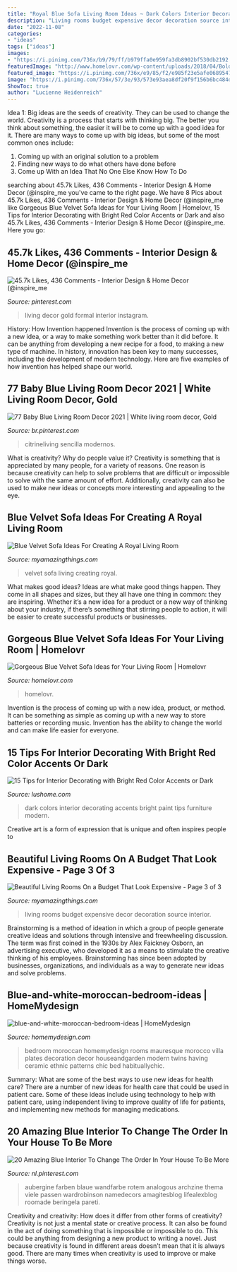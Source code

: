```yaml
---
title: "Royal Blue Sofa Living Room Ideas ~ Dark Colors Interior Decorating Accents Bright Paint Tips Furniture Modern"
description: "Living rooms budget expensive decor decoration source interior"
date: "2022-11-08"
categories:
- "ideas"
tags: ["ideas"]
images:
- "https://i.pinimg.com/736x/b9/79/ff/b979ffa0e959fa3db8902bf530db2192.jpg"
featuredImage: "http://www.homelovr.com/wp-content/uploads/2018/04/Bold-Blue-Velvet-Sofa-Paired-with-Gold-and-Animal-print-Accents.jpg"
featured_image: "https://i.pinimg.com/736x/e9/85/f2/e985f23e5afe06895479f83c6befc47d.jpg"
image: "https://i.pinimg.com/736x/57/3e/93/573e93aea8df20f9f156b6bc484de767.jpg"
ShowToc: true
author: "Lucienne Heidenreich"
---
```



Idea 1: Big ideas are the seeds of creativity. They can be used to change the world.
Creativity is a process that starts with thinking big. The better you think about something, the easier it will be to come up with a good idea for it. There are many ways to come up with big ideas, but some of the most common ones include:
1. Coming up with an original solution to a problem
2. Finding new ways to do what others have done before
3. Come up With an Idea That No One Else Know How To Do

	

		
searching about 45.7k Likes, 436 Comments - Interior Design &amp; Home Decor (@inspire_me you've came to the right page. We have 8 Pics about 45.7k Likes, 436 Comments - Interior Design &amp; Home Decor (@inspire_me like Gorgeous Blue Velvet Sofa Ideas for Your Living Room | Homelovr, 15 Tips for Interior Decorating with Bright Red Color Accents or Dark and also 45.7k Likes, 436 Comments - Interior Design &amp; Home Decor (@inspire_me. Here you go:
		
    
## 45.7k Likes, 436 Comments - Interior Design &amp; Home Decor (@inspire_me

<img loading=lazy src="https://i.pinimg.com/736x/b9/79/ff/b979ffa0e959fa3db8902bf530db2192.jpg" onerror="this.onerror=null;this.src='https://tse1.mm.bing.net/th?id=OIP.4iAll3dIYw2OHD3R1ydRQwHaHa&amp;pid=15.1';" alt="45.7k Likes, 436 Comments - Interior Design &amp; Home Decor (@inspire_me">

_Source: pinterest.com_

>living decor gold formal interior instagram. 

	

History: How Invention happened
Invention is the process of coming up with a new idea, or a way to make something work better than it did before. It can be anything from developing a new recipe for a food, to making a new type of machine. In history, innovation has been key to many successes, including the development of modern technology. Here are five examples of how invention has helped shape our world.

    
## 77 Baby Blue Living Room Decor 2021 | White Living Room Decor, Gold

<img loading=lazy src="https://i.pinimg.com/736x/57/3e/93/573e93aea8df20f9f156b6bc484de767.jpg" onerror="this.onerror=null;this.src='https://tse4.mm.bing.net/th?id=OIP.QjTLUoBIVuJIj_hbh6wrQQHaLG&amp;pid=15.1';" alt="77 Baby Blue Living Room Decor 2021 | White living room decor, Gold">

_Source: br.pinterest.com_

>citrineliving sencilla modernos. 

	

What is creativity? Why do people value it?
Creativity is something that is appreciated by many people, for a variety of reasons. One reason is because creativity can help to solve problems that are difficult or impossible to solve with the same amount of effort. Additionally, creativity can also be used to make new ideas or concepts more interesting and appealing to the eye.

    
## Blue Velvet Sofa Ideas For Creating A Royal Living Room

<img loading=lazy src="http://myamazingthings.com/wp-content/uploads/2017/08/blue-velvet-sofa-5.jpg" onerror="this.onerror=null;this.src='https://tse3.mm.bing.net/th?id=OIP.MWRIRhefcruuHeaoQ381CQHaE8&amp;pid=15.1';" alt="Blue Velvet Sofa Ideas For Creating A Royal Living Room">

_Source: myamazingthings.com_

>velvet sofa living creating royal. 

	

What makes good ideas?
Ideas are what make good things happen. They come in all shapes and sizes, but they all have one thing in common: they are inspiring. Whether it’s a new idea for a product or a new way of thinking about your industry, if there’s something that stirring people to action, it will be easier to create successful products or businesses.

    
## Gorgeous Blue Velvet Sofa Ideas For Your Living Room | Homelovr

<img loading=lazy src="http://www.homelovr.com/wp-content/uploads/2018/04/Bold-Blue-Velvet-Sofa-Paired-with-Gold-and-Animal-print-Accents.jpg" onerror="this.onerror=null;this.src='https://tse4.mm.bing.net/th?id=OIP.EafgO5v45iynVWN_Z0P21AHaLH&amp;pid=15.1';" alt="Gorgeous Blue Velvet Sofa Ideas for Your Living Room | Homelovr">

_Source: homelovr.com_

>homelovr. 

	

Invention is the process of coming up with a new idea, product, or method. It can be something as simple as coming up with a new way to store batteries or recording music. Invention has the ability to change the world and can make life easier for everyone.

    
## 15 Tips For Interior Decorating With Bright Red Color Accents Or Dark

<img loading=lazy src="https://www.lushome.com/wp-content/uploads/2011/11/dark-room-colors-modern-interior-decorating-ideas-8.jpg" onerror="this.onerror=null;this.src='https://tse1.mm.bing.net/th?id=OIP.eC9h9dMw5ie2SoiBw-JbpAHaGK&amp;pid=15.1';" alt="15 Tips for Interior Decorating with Bright Red Color Accents or Dark">

_Source: lushome.com_

>dark colors interior decorating accents bright paint tips furniture modern. 

	

Creative art is a form of expression that is unique and often inspires people to

    
## Beautiful Living Rooms On A Budget That Look Expensive - Page 3 Of 3

<img loading=lazy src="http://myamazingthings.com/wp-content/uploads/2017/04/living-room-home-decor-decorating-ideas-on-a_idea-for-home-decoration_ideas_curtain-design-ideas-gel-nail-designs-bathroom-tile-garden-acrylic-bar-loft-modern-interior_797x575.jpg" onerror="this.onerror=null;this.src='https://tse3.mm.bing.net/th?id=OIP.SmBtCt3dwDQ2h8hIWTZL5AHaFV&amp;pid=15.1';" alt="Beautiful Living Rooms On a Budget That Look Expensive - Page 3 of 3">

_Source: myamazingthings.com_

>living rooms budget expensive decor decoration source interior. 

	

Brainstorming is a method of ideation in which a group of people generate creative ideas and solutions through intensive and freewheeling discussion. The term was first coined in the 1930s by Alex Faickney Osborn, an advertising executive, who developed it as a means to stimulate the creative thinking of his employees. Brainstorming has since been adopted by businesses, organizations, and individuals as a way to generate new ideas and solve problems.

    
## Blue-and-white-moroccan-bedroom-ideas | HomeMydesign

<img loading=lazy src="https://homemydesign.com/wp-content/uploads/2017/07/blue-and-white-moroccan-bedroom-ideas.jpg" onerror="this.onerror=null;this.src='https://tse1.mm.bing.net/th?id=OIP.-2aiNrZd4wGOQqq2qzBqVwHaLH&amp;pid=15.1';" alt="blue-and-white-moroccan-bedroom-ideas | HomeMydesign">

_Source: homemydesign.com_

>bedroom moroccan homemydesign rooms mauresque morocco villa plates decoration decor houseandgarden modern twins having ceramic ethnic patterns chic bed habituallychic. 

	

Summary: What are some of the best ways to use new ideas for health care?
There are a number of new ideas for health care that could be used in patient care. Some of these ideas include using technology to help with patient care, using independent living to improve quality of life for patients, and implementing new methods for managing medications.

    
## 20 Amazing Blue Interior To Change The Order In Your House To Be More

<img loading=lazy src="https://i.pinimg.com/736x/e9/85/f2/e985f23e5afe06895479f83c6befc47d.jpg" onerror="this.onerror=null;this.src='https://tse4.mm.bing.net/th?id=OIP.vrnrJB7gF7J2Zylt3E3D1AHaKL&amp;pid=15.1';" alt="20 Amazing Blue Interior To Change The Order In Your House To Be More">

_Source: nl.pinterest.com_

>aubergine farben blaue wandfarbe rotem analogous archzine thema viele passen wardrobinson namedecors amagitesblog lifealexblog roomade beringela pareti. 

	

Creativity and creativity: How does it differ from other forms of creativity?
Creativity is not just a mental state or creative process. It can also be found in the act of doing something that is impossible or impossible to do. This could be anything from designing a new product to writing a novel. Just because creativity is found in different areas doesn’t mean that it is always good. There are many times when creativity is used to improve or make things worse.

